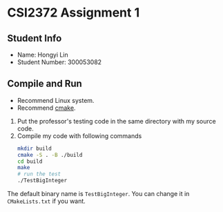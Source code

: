 # CSI2372 Assignment 1

## Student Info
* Name: Hongyi Lin
* Student Number: 300053082

## Compile and Run

* Recommend Linux system.
* Recommend [cmake](https://cmake.org).


1. Put the professor's testing code in the same directory with my source code.
2. Compile my code with following commands
    ```bash
    mkdir build
    cmake -S . -B ./build
    cd build
    make
    # run the test
    ./TestBigInteger
    ```

The default binary name is `TestBigInteger`. You can change it in `CMakeLists.txt` if you want.
